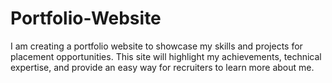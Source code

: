 # Portfolio-Website
I am creating a portfolio website to showcase my skills and projects for placement opportunities. This site will highlight my achievements, technical expertise, and provide an easy way for recruiters to learn more about me.

